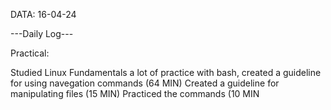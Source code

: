DATA: 16-04-24

---Daily Log---

Practical:

Studied Linux Fundamentals a lot of practice with bash, created a guideline for using navegation commands (64 MIN)
Created a guideline for manipulating files (15 MIN)
Practiced the commands (10 MIN 

